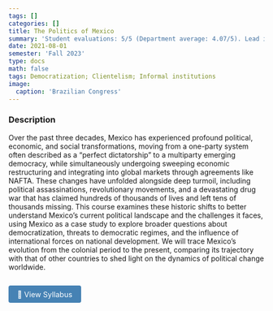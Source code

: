 ```yaml
---
tags: []
categories: []
title: The Politics of Mexico
summary: 'Student evaluations: 5/5 (Department average: 4.07/5). Lead instructor: Jonathan Hiskey'
date: 2021-08-01
semester: 'Fall 2023'
type: docs
math: false
tags: Democratization; Clientelism; Informal institutions
image:
  caption: 'Brazilian Congress'
---
```


### Description

Over the past three decades, Mexico has experienced profound political, economic, and social transformations, moving from a one-party system often described as a “perfect dictatorship” to a multiparty emerging democracy, while simultaneously undergoing sweeping economic restructuring and integrating into global markets through agreements like NAFTA. These changes have unfolded alongside deep turmoil, including political assassinations, revolutionary movements, and a devastating drug war that has claimed hundreds of thousands of lives and left tens of thousands missing. This course examines these historic shifts to better understand Mexico’s current political landscape and the challenges it faces, using Mexico as a case study to explore broader questions about democratization, threats to democratic regimes, and the influence of international forces on national development. We will trace Mexico’s evolution from the colonial period to the present, comparing its trajectory with that of other countries to shed light on the dynamics of political change worldwide.

<a href="https://drive.google.com/file/d/1W9eZprLGJIIoGWD-BNooEUPiveEY4uKB/view?usp=sharing" target="_blank" style="display:inline-block; margin-top:1em; padding:0.6em 1.2em; font-size:0.9rem; color:white; background-color:#4682b4; border-radius:4px; text-decoration:none;">
📄 View Syllabus
</a>